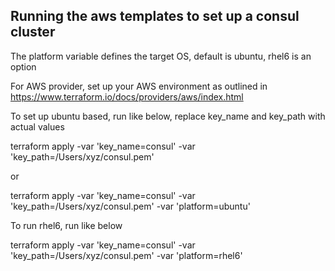 ## Running the aws templates to set up a consul cluster

The platform variable defines the target OS, default is ubuntu, rhel6 is an option

For AWS provider, set up your AWS environment as outlined in https://www.terraform.io/docs/providers/aws/index.html

To set up ubuntu based, run like below, replace key_name and key_path with actual values

terraform apply -var 'key_name=consul' -var 'key_path=/Users/xyz/consul.pem'

or 

terraform apply -var 'key_name=consul' -var 'key_path=/Users/xyz/consul.pem' -var 'platform=ubuntu'

To run rhel6, run like below

terraform apply -var 'key_name=consul' -var 'key_path=/Users/xyz/consul.pem' -var 'platform=rhel6'